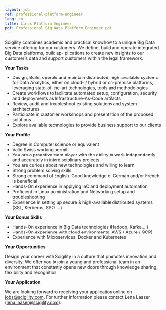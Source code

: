 ```yaml
---
layout: job
ref: professional-platform-engineer
lang: en
title: Linux Platform Engineer
pdf: Professional_Big_Data_Platform_Engineer.pdf
---
```


Scigility combines academic and practical knowhow to a unique Big Data service offering for our customers. We define, build and operate integrated Big Data platforms, build ap- plications to create new insights to our customer’s data and support customers within the legal framework.

**Your Tasks**

* Design, Build, operate and maintain distributed, high-available systems for Data Analytics, either on cloud- / hybrid or on-premise platforms, leveraging state-of-the-art technologies, tools and methodologies
* Create workflows to facilitate automated setup, configuration, security and deployments as Infrastructure-As-Code artifacts
* Review, audit and troubleshoot existing solutions and system architectures
* Participate in customer workshops and presentation of the proposed solutions
* Explore available technologies to provide business support to our clients

**Your Profile**

* Degree in Computer science or equivalent
* Valid Swiss working permit
* You are a proactive team player with the ability to work independently and accurately in interdisciplinary projects
* You are curious about new technologies and willing to learn
* Strong problem solving skills
* Strong command of English. Good knowledge of German and/or French is beneficial
* Hands-On experience in applying IaC and deployment automation
* Proficient in Linux administration and Networking setup and troubleshooting
* Experience in setting up secure & high-available distributed systems (SSL, Kerberos, SSO, ...)

**Your Bonus Skills**

* Hands-On experience in Big Data technologies (Hadoop, Kafka,...)
* Hands-On experience with cloud environments (AWS / Azure / GCP)
* Experience with Microservices, Docker and Kubernetes

**Your Opportunities**

Design your career with Scigility in a culture that promotes innovation and diversity. We offer you to join a young and professional team in an environment that constantly opens new doors through knowledge sharing, flexibility and recognition.

**Your Application**

We are looking forward to receiving your application online on jobs@scigility.com. For further information please contact Lena Laaser (lena.laaser@scigility.com).
